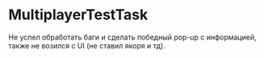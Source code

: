 # MultiplayerTestTask

Не успел обработать баги и сделать победный pop-up с информацией, также не возился с UI (не ставил якоря и тд).
